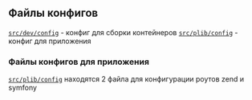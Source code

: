 ## Файлы конфигов
[`src/dev/config`](../..//src/dev/config) - конфиг для сборки контейнеров
[`src/plib/config`](../..//src/plib/config) - конфиг для приложения

### Файлы конфигов для приложения

[`src/plib/config`](../..//src/plib/config) находятся 2 файла для конфигурации роутов zend и symfony
